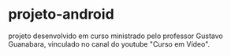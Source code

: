 # projeto-android
projeto desenvolvido em curso ministrado pelo professor Gustavo Guanabara, vinculado no canal do youtube "Curso em Vídeo".
